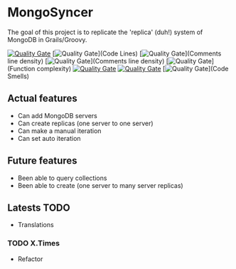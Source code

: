 # MongoSyncer

The goal of this project is to replicate the 'replica' (duh!) system of MongoDB in Grails/Groovy.

[![Quality Gate](https://sonarqube.com/api/badges/measure?key=mongosyncer:MongoSyncer&metric=lines)](Lines)
[![Quality Gate](https://sonarqube.com/api/badges/measure?key=mongosyncer:MongoSyncer&metric=ncloc)](Code Lines)
[![Quality Gate](https://sonarqube.com/api/badges/measure?key=mongosyncer:MongoSyncer&metric=comment_lines_density)](Comments line density)
[![Quality Gate](https://sonarqube.com/api/badges/measure?key=mongosyncer:MongoSyncer&metric=comment_lines_density)](Comments line density)
[![Quality Gate](https://sonarqube.com/api/badges/measure?key=mongosyncer:MongoSyncer&metric=function_complexity)](Function complexity)
[![Quality Gate](https://sonarqube.com/api/badges/measure?key=mongosyncer:MongoSyncer&metric=coverage)](Coverage)
[![Quality Gate](https://sonarqube.com/api/badges/measure?key=mongosyncer:MongoSyncer&metric=bugs)](Bugs)
[![Quality Gate](https://sonarqube.com/api/badges/measure?key=mongosyncer:MongoSyncer&metric=code_smells)](Code Smells)


## Actual features

- Can add MongoDB servers
- Can create replicas (one server to one server)
- Can make a manual iteration
- Can set auto iteration

## Future features

- Been able to query collections
- Been able to create (one server to many server replicas)


## Latests TODO

- Translations

### TODO X.Times

- Refactor
